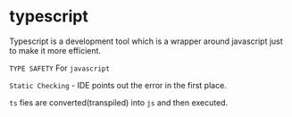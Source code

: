 # typescript

Typescript is a development tool which is a wrapper around javascript just to make it more efficient.

`TYPE SAFETY` For `javascript`

`Static Checking` - IDE points out the error in the first place.

`ts` fies are converted(transpiled) into `js` and then executed.